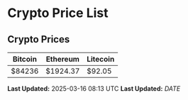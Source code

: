 # Crypto Price List

## Crypto Prices
| Bitcoin | Ethereum | Litecoin |
| ------- | -------- | -------- |
| $84236 | $1924.37 | $92.05 |
**Last Updated:** 2025-03-16 08:13 UTC
**Last Updated:** $DATE$
